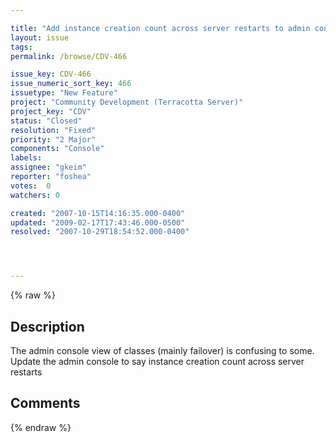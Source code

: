 ```yaml
---

title: "Add instance creation count across server restarts to admin console"
layout: issue
tags: 
permalink: /browse/CDV-466

issue_key: CDV-466
issue_numeric_sort_key: 466
issuetype: "New Feature"
project: "Community Development (Terracotta Server)"
project_key: "CDV"
status: "Closed"
resolution: "Fixed"
priority: "2 Major"
components: "Console"
labels: 
assignee: "gkeim"
reporter: "foshea"
votes:  0
watchers: 0

created: "2007-10-15T14:16:35.000-0400"
updated: "2009-02-17T17:43:46.000-0500"
resolved: "2007-10-29T18:54:52.000-0400"




---
```


{% raw %}

## Description

<div markdown="1" class="description">

The admin console view of classes (mainly failover) is confusing to some. 
Update the admin console to say
instance creation count across server restarts

</div>

## Comments



{% endraw %}

